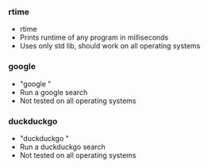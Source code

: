 ### rtime
* rtime <any command string>
* Prints runtime of any program in milliseconds
* Uses only std lib, should work on all operating systems

### google
* "google <query> <words> <separated> <by> <spaces>"
* Run a google search
* Not tested on all operating systems

### duckduckgo
* "duckduckgo <query> <words> <separated> <by> <spaces>"
* Run a duckduckgo search
* Not tested on all operating systems